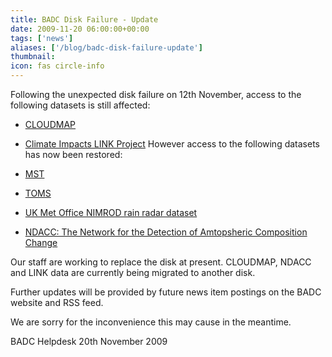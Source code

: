 ```yaml
---
title: BADC Disk Failure - Update
date: 2009-11-20 06:00:00+00:00
tags: ['news']
aliases: ['/blog/badc-disk-failure-update']
thumbnail: 
icon: fas circle-info
---
```


 Following the unexpected disk failure on 12th November, access to the following datasets is still affected:


- [CLOUDMAP](http://badc.nerc.ac.uk/data/cloudmap/)

- [Climate Impacts LINK Project](http://badc.nerc.ac.uk/data/link/)
 However access to the following datasets has now been restored:
- [MST](http://badc.nerc.ac.uk/data/mst/)

- [TOMS](http://badc.nerc.ac.uk/data/toms/)

- [UK Met Office NIMROD rain radar dataset](http://badc.nerc.ac.uk/data/nimrod/)

- [NDACC: The Network for the Detection of Amtopsheric Composition Change](http://badc.nerc.ac.uk/data/ndsc/)



Our staff are working to replace the disk at present. CLOUDMAP, NDACC and LINK data are currently being migrated to another disk.


Further updates will be provided by future news item postings on the BADC website and RSS feed.


We are sorry for the inconvenience this may cause in the meantime.




BADC Helpdesk
20th November 2009
